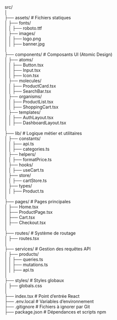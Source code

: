 src/  
│  
├── assets/  # Fichiers statiques  
│   ├── fonts/  
│   │   ├── roboto.ttf  
│   ├── images/  
│   │   ├── logo.png  
│   │   ├── banner.jpg  
│  
├── components/  # Composants UI (Atomic Design)  
│   ├── atoms/  
│   │   ├── Button.tsx  
│   │   ├── Input.tsx  
│   │   ├── Icon.tsx  
│   ├── molecules/  
│   │   ├── ProductCard.tsx  
│   │   ├── SearchBar.tsx  
│   ├── organisms/  
│   │   ├── ProductList.tsx  
│   │   ├── ShoppingCart.tsx  
│   ├── templates/  
│   │   ├── AuthLayout.tsx  
│   │   ├── DashboardLayout.tsx  
│  
├── lib/  # Logique métier et utilitaires  
│   ├── constants/  
│   │   ├── api.ts  
│   │   ├── categories.ts  
│   ├── helpers/  
│   │   ├── formatPrice.ts  
│   ├── hooks/  
│   │   ├── useCart.ts  
│   ├── store/  
│   │   ├── cartStore.ts  
│   ├── types/  
│   │   ├── Product.ts  
│  
├── pages/  # Pages principales  
│   ├── Home.tsx  
│   ├── ProductPage.tsx  
│   ├── Cart.tsx  
│   ├── Checkout.tsx  
│  
├── routes/  # Système de routage  
│   ├── routes.tsx  
│  
├── services/  # Gestion des requêtes API  
│   ├── products/  
│   │   ├── queries.ts  
│   │   ├── mutations.ts  
│   │   ├── api.ts  
│  
├── styles/  # Styles globaux  
│   ├── globals.css  
│  
├── index.tsx  # Point d’entrée React  
├── .env.local  # Variables d’environnement  
├── .gitignore  # Fichiers à ignorer par Git  
├── package.json  # Dépendances et scripts npm